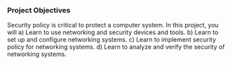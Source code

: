 ### Project Objectives
Security policy is critical to protect a computer system. In this project, you will
a) Learn to use networking and security devices and tools.
b) Learn to set up and configure networking systems.
c) Learn to implement security policy for networking systems.
d) Learn to analyze and verify the security of networking systems.
